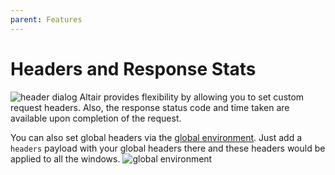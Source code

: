 ```yaml
---
parent: Features
---
```


# Headers and Response Stats

![header dialog](https://i.imgur.com/dCwAsl4.png)
Altair provides flexibility by allowing you to set custom request headers. Also, the
response status code and time taken are available upon completion of the request.

You can also set global headers via the [global environment](./environment-variables). Just add a `headers` payload with your global headers there and these headers would be applied to all the windows.
![global environment](https://i.imgur.com/uG98IHg.png)
